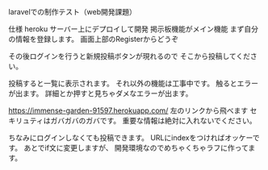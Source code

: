 laravelでの制作テスト（web開発課題）

仕様
heroku サーバー上にデプロイして開発
掲示板機能がメイン機能
まず自分の情報を登録します。
画面上部のRegisterからどうぞ

その後ログインを行うと新規投稿ボタンが現れるので
そこから投稿してください。

投稿すると一覧に表示されます。
それ以外の機能は工事中です。
触るとエラーが出ます。
詳細とか押すと見ちゃダメなエラーが出ます。

https://immense-garden-91597.herokuapp.com/
左のリンクから飛べます
セキリュティはガバガバのガバです。
重要な情報は絶対に入れないでください。

ちなみにログインしなくても投稿できます。
URLにindexをつければオッケーです。
あとでif文に変更しますが、
開発環境なのでめちゃくちゃラフに作ってます。
